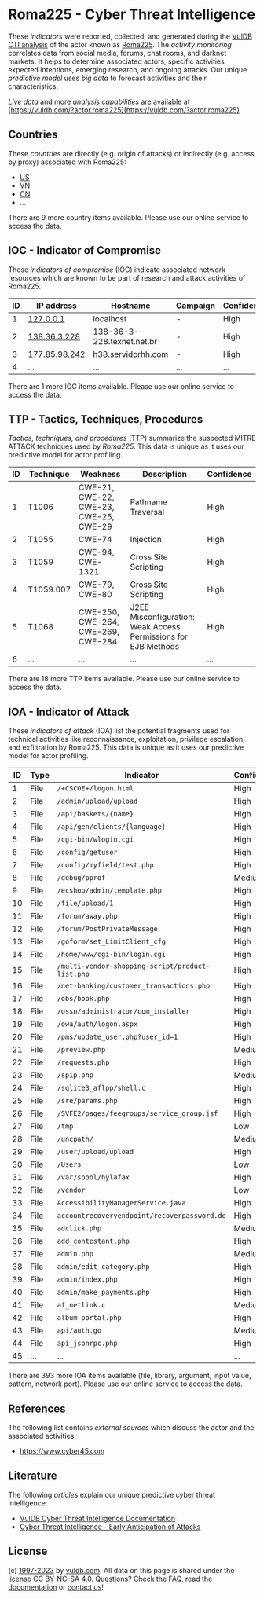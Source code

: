 # Roma225 - Cyber Threat Intelligence

These _indicators_ were reported, collected, and generated during the [VulDB CTI analysis](https://vuldb.com/?kb.cti) of the actor known as [Roma225](https://vuldb.com/?actor.roma225). The _activity monitoring_ correlates data from social media, forums, chat rooms, and darknet markets. It helps to determine associated actors, specific activities, expected intentions, emerging research, and ongoing attacks. Our unique _predictive model_ uses _big data_ to forecast activities and their characteristics.

_Live data_ and more _analysis capabilities_ are available at [https://vuldb.com/?actor.roma225](https://vuldb.com/?actor.roma225)

## Countries

These _countries_ are directly (e.g. origin of attacks) or indirectly (e.g. access by proxy) associated with Roma225:

* [US](https://vuldb.com/?country.us)
* [VN](https://vuldb.com/?country.vn)
* [CN](https://vuldb.com/?country.cn)
* ...

There are 9 more country items available. Please use our online service to access the data.

## IOC - Indicator of Compromise

These _indicators of compromise_ (IOC) indicate associated network resources which are known to be part of research and attack activities of Roma225.

ID | IP address | Hostname | Campaign | Confidence
-- | ---------- | -------- | -------- | ----------
1 | [127.0.0.1](https://vuldb.com/?ip.127.0.0.1) | localhost | - | High
2 | [138.36.3.228](https://vuldb.com/?ip.138.36.3.228) | 138-36-3-228.texnet.net.br | - | High
3 | [177.85.98.242](https://vuldb.com/?ip.177.85.98.242) | h38.servidorhh.com | - | High
4 | ... | ... | ... | ...

There are 1 more IOC items available. Please use our online service to access the data.

## TTP - Tactics, Techniques, Procedures

_Tactics, techniques, and procedures_ (TTP) summarize the suspected MITRE ATT&CK techniques used by _Roma225_. This data is unique as it uses our predictive model for actor profiling.

ID | Technique | Weakness | Description | Confidence
-- | --------- | -------- | ----------- | ----------
1 | T1006 | CWE-21, CWE-22, CWE-23, CWE-25, CWE-29 | Pathname Traversal | High
2 | T1055 | CWE-74 | Injection | High
3 | T1059 | CWE-94, CWE-1321 | Cross Site Scripting | High
4 | T1059.007 | CWE-79, CWE-80 | Cross Site Scripting | High
5 | T1068 | CWE-250, CWE-264, CWE-269, CWE-284 | J2EE Misconfiguration: Weak Access Permissions for EJB Methods | High
6 | ... | ... | ... | ...

There are 18 more TTP items available. Please use our online service to access the data.

## IOA - Indicator of Attack

These _indicators of attack_ (IOA) list the potential fragments used for technical activities like reconnaissance, exploitation, privilege escalation, and exfiltration by Roma225. This data is unique as it uses our predictive model for actor profiling.

ID | Type | Indicator | Confidence
-- | ---- | --------- | ----------
1 | File | `/+CSCOE+/logon.html` | High
2 | File | `/admin/upload/upload` | High
3 | File | `/api/baskets/{name}` | High
4 | File | `/api/gen/clients/{language}` | High
5 | File | `/cgi-bin/wlogin.cgi` | High
6 | File | `/config/getuser` | High
7 | File | `/config/myfield/test.php` | High
8 | File | `/debug/pprof` | Medium
9 | File | `/ecshop/admin/template.php` | High
10 | File | `/file/upload/1` | High
11 | File | `/forum/away.php` | High
12 | File | `/forum/PostPrivateMessage` | High
13 | File | `/goform/set_LimitClient_cfg` | High
14 | File | `/home/www/cgi-bin/login.cgi` | High
15 | File | `/multi-vendor-shopping-script/product-list.php` | High
16 | File | `/net-banking/customer_transactions.php` | High
17 | File | `/obs/book.php` | High
18 | File | `/ossn/administrator/com_installer` | High
19 | File | `/owa/auth/logon.aspx` | High
20 | File | `/pms/update_user.php?user_id=1` | High
21 | File | `/preview.php` | Medium
22 | File | `/requests.php` | High
23 | File | `/spip.php` | Medium
24 | File | `/sqlite3_aflpp/shell.c` | High
25 | File | `/sre/params.php` | High
26 | File | `/SVFE2/pages/feegroups/service_group.jsf` | High
27 | File | `/tmp` | Low
28 | File | `/uncpath/` | Medium
29 | File | `/user/upload/upload` | High
30 | File | `/Users` | Low
31 | File | `/var/spool/hylafax` | High
32 | File | `/vendor` | Low
33 | File | `AccessibilityManagerService.java` | High
34 | File | `accountrecoveryendpoint/recoverpassword.do` | High
35 | File | `adclick.php` | Medium
36 | File | `add_contestant.php` | High
37 | File | `admin.php` | Medium
38 | File | `admin/edit_category.php` | High
39 | File | `admin/index.php` | High
40 | File | `admin/make_payments.php` | High
41 | File | `af_netlink.c` | Medium
42 | File | `album_portal.php` | High
43 | File | `api/auth.go` | Medium
44 | File | `api_jsonrpc.php` | High
45 | ... | ... | ...

There are 393 more IOA items available (file, library, argument, input value, pattern, network port). Please use our online service to access the data.

## References

The following list contains _external sources_ which discuss the actor and the associated activities:

* https://www.cyber45.com

## Literature

The following _articles_ explain our unique predictive cyber threat intelligence:

* [VulDB Cyber Threat Intelligence Documentation](https://vuldb.com/?kb.cti)
* [Cyber Threat Intelligence - Early Anticipation of Attacks](https://www.scip.ch/en/?labs.20201022)

## License

(c) [1997-2023](https://vuldb.com/?kb.changelog) by [vuldb.com](https://vuldb.com/?kb.about). All data on this page is shared under the license [CC BY-NC-SA 4.0](https://creativecommons.org/licenses/by-nc-sa/4.0/). Questions? Check the [FAQ](https://vuldb.com/?kb.faq), read the [documentation](https://vuldb.com/?kb) or [contact us](https://vuldb.com/?contact)!
